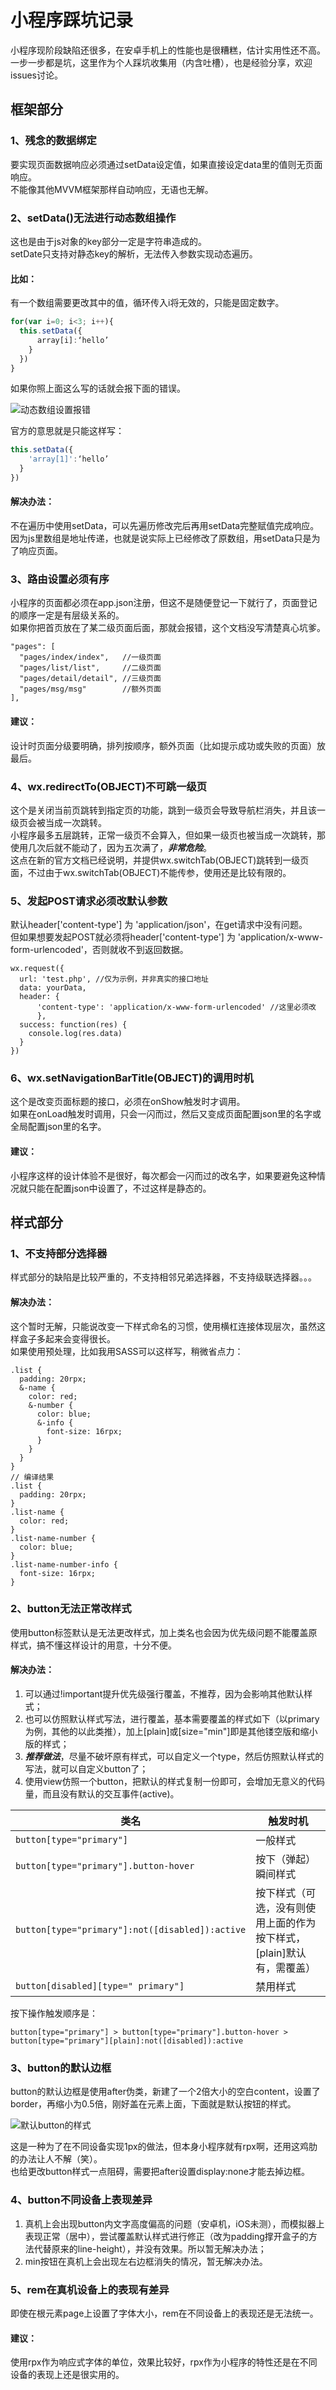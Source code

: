 # 小程序踩坑记录

小程序现阶段缺陷还很多，在安卓手机上的性能也是很糟糕，估计实用性还不高。<br>
一步一步都是坑，这里作为个人踩坑收集用（内含吐槽），也是经验分享，欢迎issues讨论。

## 框架部分

### 1、残念的数据绑定

要实现页面数据响应必须通过setData设定值，如果直接设定data里的值则无页面响应。<br>
不能像其他MVVM框架那样自动响应，无语也无解。

### 2、setData()无法进行动态数组操作

这也是由于js对象的key部分一定是字符串造成的。<br>
setDate只支持对静态key的解析，无法传入参数实现动态遍历。

#### 比如：

有一个数组需要更改其中的值，循环传入i将无效的，只能是固定数字。

```javascript
for(var i=0; i<3; i++){
  this.setData({
      array[i]:‘hello’
    }
  })
}
```

如果你照上面这么写的话就会报下面的错误。

![动态数组设置报错](https://nimokuri.github.io/myBlog-backup/assets/小程序踩坑记录/1.png)

官方的意思就是只能这样写：

```javascript
this.setData({
    'array[1]':‘hello’
  }
})
```

#### 解决办法：

不在遍历中使用setData，可以先遍历修改完后再用setData完整赋值完成响应。<br>
因为js里数组是地址传递，也就是说实际上已经修改了原数组，用setData只是为了响应页面。

### 3、路由设置必须有序

小程序的页面都必须在app.json注册，但这不是随便登记一下就行了，页面登记的顺序一定是有层级关系的。<br>
如果你把首页放在了某二级页面后面，那就会报错，这个文档没写清楚真心坑爹。

```
"pages": [
  "pages/index/index",   //一级页面
  "pages/list/list",     //二级页面
  "pages/detail/detail", //三级页面
  "pages/msg/msg"        //额外页面
],
```

#### 建议：

设计时页面分级要明确，排列按顺序，额外页面（比如提示成功或失败的页面）放最后。

### 4、wx.redirectTo(OBJECT)不可跳一级页

这个是关闭当前页跳转到指定页的功能，跳到一级页会导致导航栏消失，并且该一级页会被当成一次跳转。<br>
小程序最多五层跳转，正常一级页不会算入，但如果一级页也被当成一次跳转，那使用几次后就不能动了，因为五次满了，**_非常危险_**。<br>
这点在新的官方文档已经说明，并提供wx.switchTab(OBJECT)跳转到一级页面，不过由于wx.switchTab(OBJECT)不能传参，使用还是比较有限的。

### 5、发起POST请求必须改默认参数

默认header['content-type'] 为 'application/json'，在get请求中没有问题。<br>
但如果想要发起POST就必须将header['content-type'] 为 'application/x-www-form-urlencoded'，否则就收不到返回数据。

```
wx.request({
  url: 'test.php', //仅为示例，并非真实的接口地址
  data: yourData,
  header: {
      'content-type': 'application/x-www-form-urlencoded' //这里必须改
      },
  success: function(res) {
    console.log(res.data)
  }
})
```

### 6、wx.setNavigationBarTitle(OBJECT)的调用时机

这个是改变页面标题的接口，必须在onShow触发时才调用。<br>
如果在onLoad触发时调用，只会一闪而过，然后又变成页面配置json里的名字或全局配置json里的名字。

#### 建议：

小程序这样的设计体验不是很好，每次都会一闪而过的改名字，如果要避免这种情况就只能在配置json中设置了，不过这样是静态的。

## 样式部分

### 1、不支持部分选择器

样式部分的缺陷是比较严重的，不支持相邻兄弟选择器，不支持级联选择器。。。

#### 解决办法：

这个暂时无解，只能说改变一下样式命名的习惯，使用横杠连接体现层次，虽然这样盒子多起来会变得很长。<br>
如果使用预处理，比如我用SASS可以这样写，稍微省点力：

```
.list {
  padding: 20rpx;
  &-name {
    color: red;
    &-number {
      color: blue;
      &-info {
        font-size: 16rpx;
      }
    }
  }
}
// 编译结果
.list {
  padding: 20rpx;
}
.list-name {
  color: red;
}
.list-name-number {
  color: blue;
}
.list-name-number-info {
  font-size: 16rpx;
}
```

### 2、button无法正常改样式

使用button标签默认是无法更改样式，加上类名也会因为优先级问题不能覆盖原样式，搞不懂这样设计的用意，十分不便。

#### 解决办法：

1. 可以通过!important提升优先级强行覆盖，不推荐，因为会影响其他默认样式；
2. 也可以仿照默认样式写法，进行覆盖，基本需要覆盖的样式如下（以primary为例，其他的以此类推），加上[plain]或[size="min"]即是其他镂空版和缩小版的样式；
3. **_推荐做法_**，尽量不破坏原有样式，可以自定义一个type，然后仿照默认样式的写法，就可以自定义button了；
4. 使用view仿照一个button，把默认的样式复制一份即可，会增加无意义的代码量，而且没有默认的交互事件(active)。

类名                                             | 触发时机
----------------------------------------------- | --------------------------------------
`button[type="primary"]`                        | 一般样式
`button[type="primary"].button-hover`           | 按下（弹起）瞬间样式
`button[type="primary"]:not([disabled]):active` | 按下样式（可选，没有则使用上面的作为按下样式，[plain]默认有，需覆盖）
`button[disabled][type=" primary"]`             | 禁用样式

按下操作触发顺序是：

```
button[type="primary"] > button[type="primary"].button-hover > button[type="primary"][plain]:not([disabled]):active
```

### 3、button的默认边框

button的默认边框是使用after伪类，新建了一个2倍大小的空白content，设置了border，再缩小为0.5倍，刚好盖在元素上面，下面就是默认按钮的样式。

![默认button的样式](https://nimokuri.github.io/myBlog-backup/assets/小程序踩坑记录/2.png)

这是一种为了在不同设备实现1px的做法，但本身小程序就有rpx啊，还用这鸡肋的办法让人不解（笑）。  
也给更改button样式一点阻碍，需要把after设置display:none才能去掉边框。

### 4、button不同设备上表现差异

1. 真机上会出现button内文字高度偏高的问题（安卓机，iOS未测），而模拟器上表现正常（居中），尝试覆盖默认样式进行修正（改为padding撑开盒子的方法代替原来的line-height），并没有效果。所以暂无解决办法；
2. min按钮在真机上会出现左右边框消失的情况，暂无解决办法。

### 5、rem在真机设备上的表现有差异

即使在根元素page上设置了字体大小，rem在不同设备上的表现还是无法统一。

#### 建议：

使用rpx作为响应式字体的单位，效果比较好，rpx作为小程序的特性还是在不同设备的表现上还是很实用的。
